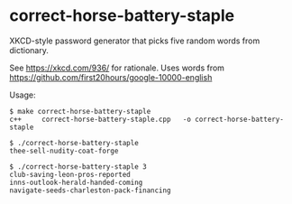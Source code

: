 # correct-horse-battery-staple

XKCD-style password generator that picks five random words from dictionary.

See https://xkcd.com/936/ for rationale. Uses words from https://github.com/first20hours/google-10000-english

Usage: 

    $ make correct-horse-battery-staple
    c++     correct-horse-battery-staple.cpp   -o correct-horse-battery-staple

    $ ./correct-horse-battery-staple
    thee-sell-nudity-coat-forge

    $ ./correct-horse-battery-staple 3
    club-saving-leon-pros-reported
    inns-outlook-herald-handed-coming
    navigate-seeds-charleston-pack-financing
    